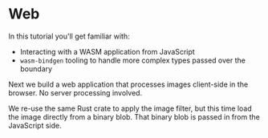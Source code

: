 # Web

In this tutorial you'll get familiar with:

* Interacting with a WASM application from JavaScript
* `wasm-bindgen` tooling to handle more complex types passed over the boundary

Next we build a web application that processes images client-side in the browser.
No server processing involved.

We re-use the same Rust crate to apply the image filter,
but this time load the image directly from a binary blob.
That binary blob is passed in from the JavaScript side.
